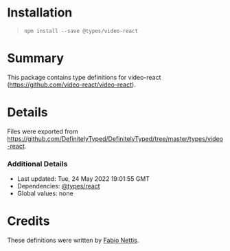 # Installation
> `npm install --save @types/video-react`

# Summary
This package contains type definitions for video-react (https://github.com/video-react/video-react).

# Details
Files were exported from https://github.com/DefinitelyTyped/DefinitelyTyped/tree/master/types/video-react.

### Additional Details
 * Last updated: Tue, 24 May 2022 19:01:55 GMT
 * Dependencies: [@types/react](https://npmjs.com/package/@types/react)
 * Global values: none

# Credits
These definitions were written by [Fabio Nettis](https://github.com/fabio-nettis).
